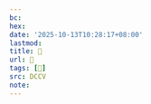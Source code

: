 ```yaml
---
bc:
hex:
date: '2025-10-13T10:28:17+08:00'
lastmod:
title: 􄡌
url: 􄡌
tags: [𥀹]
src: DCCV
note:
---
```

